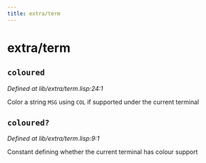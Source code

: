 ```yaml
---
title: extra/term
---
```

# extra/term
## `coloured`
*Defined at lib/extra/term.lisp:24:1*

Color a string `MSG` using `COL` if supported under the current terminal

## `coloured?`
*Defined at lib/extra/term.lisp:9:1*

Constant defining whether the current terminal has colour support


